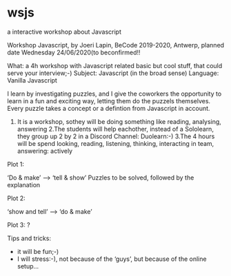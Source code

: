 # wsjs
a interactive workshop about Javascript 

Workshop Javascript, by Joeri Lapin, BeCode 2019-2020, Antwerp, planned date Wednesday 24/06/2020(to beconfirmed!!

What: a 4h workshop with Javascript related basic but cool stuff, that could serve your interview;-)
Subject: Javascript (in the broad sense)
Language: Vanilla Javascript

I learn by investigating puzzles, and I give the coworkers the opportunity to learn in a fun and exciting
way, letting them do the puzzels themselves.
Every puzzle takes a concept or a defintion from Javascript in account.
1. It is a workshop, sothey will be doing something like reading, analysing, answering
2.The students will help eachother, instead of a Sololearn, they group up 2 by 2 in a Discord Channel:
Duolearn:-)
3.The 4 hours will be spend looking, reading, listening, thinking, interacting in team, answering: actively

Plot 1:

‘Do & make’ --> ‘tell & show’
Puzzles to be solved, followed by the explanation

Plot 2:

‘show and tell’ --> ‘do & make’

Plot 3:
?

Tips and tricks:
- it will be fun;-)
- I will stress:-), not because of the ‘guys’, but because of the online setup...
